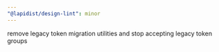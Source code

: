 ```yaml
---
"@lapidist/design-lint": minor
---
```


remove legacy token migration utilities and stop accepting legacy token groups
